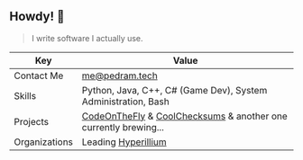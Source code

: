 ## Howdy! 👋
> I write software I actually use.

| Key | Value |
|--|--|
|Contact Me | me@pedram.tech |
|Skills | Python, Java, C++, C# (Game Dev), System Administration, Bash|
| Projects | [CodeOnTheFly](https://github.com/Its-pedram/CodeOnTheFly) & [CoolChecksums](https://github.com/Its-pedram/CoolCheckSums) & another one currently brewing... |
| Organizations | Leading [Hyperillium](https://github.com/Hyperillium) |
